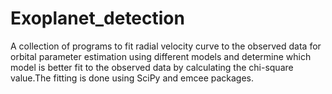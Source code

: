 # Exoplanet_detection
A collection of programs to fit radial velocity curve to the observed data for orbital parameter estimation using different models and determine which model is better fit to the observed data by calculating the chi-square value.The fitting is done using SciPy and emcee packages.
